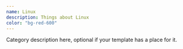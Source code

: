 ```yaml
---
name: Linux 
description: Things about Linux
color: "bg-red-600"
---
```


Category description here, optional if your template has a place for it.
